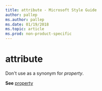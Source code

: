 ```yaml
---
title: attribute - Microsoft Style Guide
author: pallep
ms.author: pallep
ms.date: 01/19/2018
ms.topic: article
ms.prod: non-product-specific
---
```


# attribute

Don't use as a synonym for *property*.

**See** [property](~/a-z-word-list-term-collections/p/property.md)
